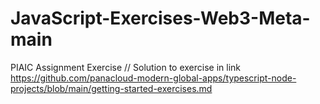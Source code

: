 # JavaScript-Exercises-Web3-Meta-main
PIAIC Assignment Exercise
// Solution to exercise in link https://github.com/panacloud-modern-global-apps/typescript-node-projects/blob/main/getting-started-exercises.md
